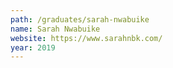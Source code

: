 ```yaml
---
path: /graduates/sarah-nwabuike
name: Sarah Nwabuike
website: https://www.sarahnbk.com/
year: 2019
---
```

